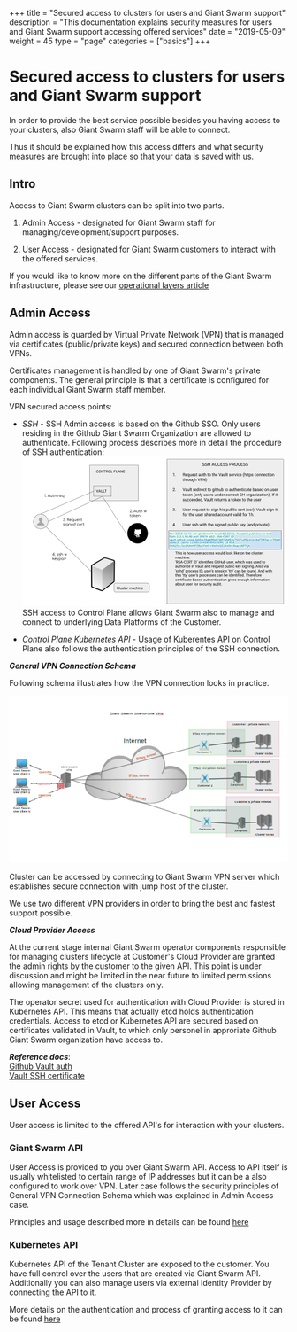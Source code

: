 +++
title = "Secured access to clusters for users and Giant Swarm support"
description = "This documentation explains security measures for users and Giant Swarm support accessing offered services"
date = "2019-05-09"
weight = 45
type = "page"
categories = ["basics"]
+++

# Secured access to clusters for users and Giant Swarm support

In order to provide the best service possible besides you having access to your clusters, also Giant Swarm staff will be able to connect.

Thus it should be explained how this access differs and what security measures are brought into place so that your data is saved with us. 

## Intro

Access to Giant Swarm clusters can be split into two parts. 

1. Admin Access - designated for Giant Swarm staff for managing/development/support purposes.

2. User Access - designated for Giant Swarm customers to interact with the offered services.

If you would like to know more on the different parts of the Giant Swarm infrastructure, please see our [operational layers article](https://docs.giantswarm.io/basics/giant-swarm-operational-layers/)

## Admin Access

Admin access is guarded by Virtual Private Network (VPN) that is managed via certificates (public/private keys) and secured connection between both VPNs.

Certificates management is handled by one of Giant Swarm's private components. The general principle is that a certificate is configured for each individual Giant Swarm staff member.

VPN secured access points:

* *SSH* - SSH Admin access is based on the Github SSO. Only users residing in the Github Giant Swarm Organization are allowed to authenticate. Following process describes more in detail the procedure of SSH authentication:
  ![](./ssh_access_process.png)  
  SSH access to Control Plane allows Giant Swarm also to manage and connect to underlying Data Platforms of the Customer.

* *Control Plane Kubernetes API* - Usage of Kuberentes API on Control Plane also follows the authentication principles of the SSH connection.

***General VPN Connection Schema***

Following schema illustrates how the VPN connection looks in practice. 

![](./site-to-site-vpn.png)

Cluster can be accessed by connecting to Giant Swarm VPN server which establishes secure connection with jump host of the cluster.

We use two different VPN providers in order to bring the best and fastest support possible.

***Cloud Provider Access***

At the current stage internal Giant Swarm operator components responsible for managing clusters lifecycle at Customer's Cloud Provider are granted the admin rights by the customer to the given API.
This point is under discussion and might be limited in the near future to limited permissions allowing management of the clusters only.

The operator secret used for authentication with Cloud Provider is stored in Kubernetes API. 
This means that actually etcd holds authentication credentials. 
Access to etcd or Kubernetes API are secured based on certificates validated in Vault, 
to which only personel in approriate Github Giant Swarm organization have access to.   

***Reference docs***:  
[Github Vault auth](https://www.vaultproject.io/docs/auth/github.html)  
[Vault SSH certificate](https://www.vaultproject.io/docs/secrets/ssh/signed-ssh-certificates.html)

## User Access

User access is limited to the offered API's for interaction with your clusters. 

### Giant Swarm API

User Access is provided to you over Giant Swarm API. 
Access to API itself is usually whitelisted to certain range of IP addresses but it can be a also configured to work over VPN. 
Later case follows the security principles of General VPN Connection Schema which was explained in Admin Access case.   

Principles and usage described more in details can be found [here](https://docs.giantswarm.io/basics/giant-swarm-operational-layers/#giant-swarm-api)

### Kubernetes API

Kubernetes API of the Tenant Cluster are exposed to the customer. You have full control over the users that are created via Giant Swarm API. Additionally you can also manage users via external Identity Provider by connecting the API to it.  

More details on the authentication and process of granting access to it can be found [here](https://docs.giantswarm.io/basics/giant-swarm-operational-layers/#userspace)


